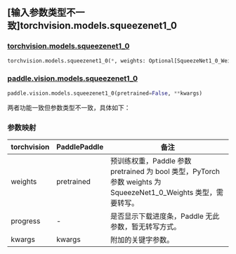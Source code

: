 ## [输入参数类型不一致]torchvision.models.squeezenet1_0

### [torchvision.models.squeezenet1_0](https://pytorch.org/vision/main/models/generated/torchvision.models.squeezenet1_0.html)

```python
torchvision.models.squeezenet1_0(*, weights: Optional[SqueezeNet1_0_Weights] = None, progress: bool = True, **kwargs: Any)
```

### [paddle.vision.models.squeezenet1_0](https://www.paddlepaddle.org.cn/documentation/docs/zh/api/paddle/vision/models/squeezenet1_0_cn.html)

```python
paddle.vision.models.squeezenet1_0(pretrained=False, **kwargs)
```

两者功能一致但参数类型不一致，具体如下：

### 参数映射

| torchvision | PaddlePaddle | 备注 |
| ----------- | ------------ | ---- |
| weights     | pretrained   | 预训练权重，Paddle 参数 pretrained 为 bool 类型，PyTorch 参数 weights 为 SqueezeNet1_0_Weights 类型，需要转写。|
| progress    | -            | 是否显示下载进度条，Paddle 无此参数，暂无转写方式。|
| kwargs      | kwargs       | 附加的关键字参数。|

